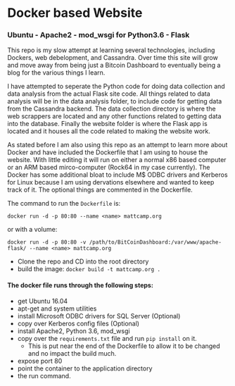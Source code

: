 # Docker based Website
### Ubuntu - Apache2 - mod_wsgi for Python3.6 - Flask 

This repo is my slow attempt at learning several technologies, including Dockers, web debelopment, and Cassandra. Over time this site will grow and move away from being just a Bitcoin Dashboard to eventually being a blog for the various things I learn. 

I have attempted to seperate the Python code for doing data collection and data analysis from the actual Flask site code. All things related to data analysis will be in the data analysis folder, to include code for getting data from the Cassandra backend. The data collection directory is where the web scrappers are located and any other functions related to getting data into the database. Finally the website folder is where the Flask app is located and it houses all the code related to making the website work. 

As stated before I am also using this repo as an attempt to learn more about Docker and have included the Dockerfile that I am using to house the website. With little editing it will run on either a normal x86 based computer or an ARM based mirco-computer (Rock64 in my case currently). The Docker has some additional bloat to include M$ ODBC drivers and Kerberos for Linux because I am using dervations elsewhere and wanted to keep track of it. The optional things are commented in the Dockerfile. 



The command to run the `Dockerfile` is:

`docker run -d -p 80:80 --name <name> mattcamp.org`

or with a volume:

`docker run -d -p 80:80 -v /path/to/BitCoinDashboard:/var/www/apache-flask/ --name <name> mattcamp.org`


 * Clone the repo and CD into the root directory
 * build the image: `docker build -t mattcamp.org .`


#### The docker file runs through the following steps:  

 - get Ubuntu 16.04
 - apt-get and system utilities
 - install Microsoft ODBC drivers for SQL Server (Optional)
 - copy over Kerberos config files (Optional)
 - install Apache2, Python 3.6, mod_wsgi
 - copy over the `requirements.txt` file and run `pip install` on it. 
    - This is put near the end of the Dockerfile to allow it to be changed and no impact the build much.   
 - expose port 80  
 - point the container to the application directory  
 - the run command. 